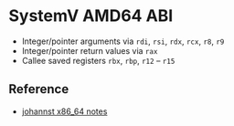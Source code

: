 # SystemV AMD64 ABI

- Integer/pointer arguments via `rdi`, `rsi`, `rdx`, `rcx`, `r8`, `r9`
- Integer/pointer return values via `rax`
- Callee saved registers `rbx`, `rbp`, `r12` – `r15`

## Reference
- [johannst x86_64 notes](https://johannst.github.io/notes/arch/x86_64.html)

